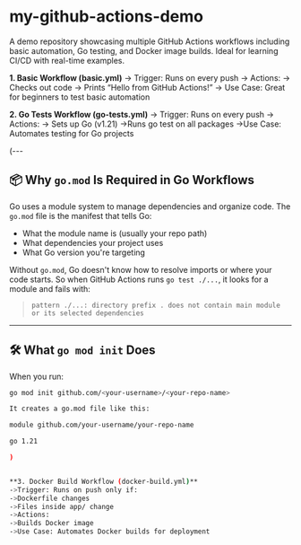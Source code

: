 # my-github-actions-demo
A demo repository showcasing multiple GitHub Actions workflows including basic automation, Go testing, and Docker image builds. Ideal for learning CI/CD with real-time examples.

**1. Basic Workflow (basic.yml)**
-> Trigger: Runs on every push
-> Actions:
-> Checks out code
-> Prints “Hello from GitHub Actions!”
-> Use Case: Great for beginners to test basic automation


**2. Go Tests Workflow (go-tests.yml)**
-> Trigger: Runs on every push
-> Actions:
-> Sets up Go (v1.21)
->Runs go test on all packages
->Use Case: Automates testing for Go projects

(---

## 📦 Why `go.mod` Is Required in Go Workflows

Go uses a module system to manage dependencies and organize code. The `go.mod` file is the manifest that tells Go:

- What the module name is (usually your repo path)
- What dependencies your project uses
- What Go version you're targeting

Without `go.mod`, Go doesn't know how to resolve imports or where your code starts. So when GitHub Actions runs `go test ./...`, it looks for a module and fails with:

> `pattern ./...: directory prefix . does not contain main module or its selected dependencies`

---

## 🛠️ What `go mod init` Does

When you run:

```bash
go mod init github.com/<your-username>/<your-repo-name>

It creates a go.mod file like this:

module github.com/your-username/your-repo-name

go 1.21

)


**3. Docker Build Workflow (docker-build.yml)**
->Trigger: Runs on push only if:
->Dockerfile changes
->Files inside app/ change
->Actions:
->Builds Docker image
->Use Case: Automates Docker builds for deployment
